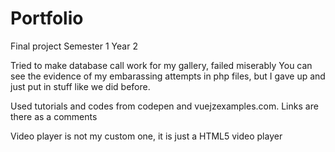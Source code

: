 # Portfolio
Final project Semester 1 Year 2

Tried to make database call work for my gallery, failed miserably
You can see the evidence of my embarassing attempts in php files, but I gave up and just put in stuff like we did before.

Used tutorials and codes from codepen and vuejzexamples.com. Links are there as a comments

Video player is not my custom one, it is just a HTML5 video player 